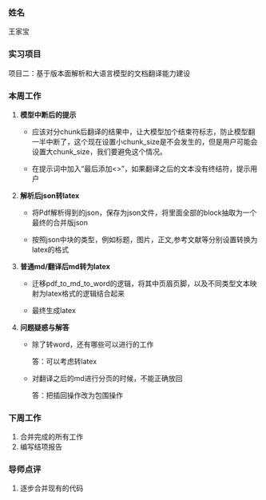 ### 姓名
王家宝

### 实习项目
项目二：基于版本面解析和大语言模型的文档翻译能力建设

### 本周工作

1. **模型中断后的提示**

	*  应该对分chunk后翻译的结果中，让大模型加个结束符标志，防止模型翻一半中断了，这个现在设置小chunk_size是不会发生的，但是用户可能会设置大chunk_size，我们要避免这个情况。

	* 在提示词中加入“最后添加<<END>>”，如果翻译之后的文本没有终结符，提示用户

2. **解析后json转latex**

	* 将Pdf解析得到的json，保存为json文件，将里面全部的block抽取为一个最终的合并版json

	* 按照json中块的类型，例如标题，图片，正文,参考文献等分别设置转换为latex的格式

3. **普通md/翻译后md转为latex**

	* 迁移pdf_to_md_to_word的逻辑，将其中页眉页脚，以及不同类型文本映射为latex格式的逻辑结合起来

	* 最终生成latex


4. **问题疑惑与解答**

	* 除了转word，还有哪些可以进行的工作

        答：可以考虑转latex

	* 对翻译之后的md进行分页的时候，不能正确放回

        答：把插回操作改为包围操作

### 下周工作

1. 合并完成的所有工作
2. 编写结项报告

### 导师点评

1. 逐步合并现有的代码

